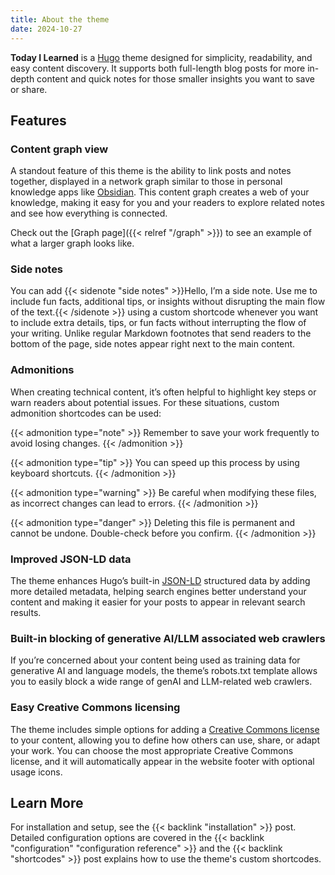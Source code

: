 ```yaml
---
title: About the theme
date: 2024-10-27
---
```


**Today I Learned** is a [Hugo] theme designed for simplicity, readability, and easy content discovery. It supports both
full-length blog posts for more in-depth content and quick notes for those smaller insights you want to save or share.

<!--more-->

## Features

### Content graph view

A standout feature of this theme is the ability to link posts and notes together, displayed in a network graph similar
to those in personal knowledge apps like [Obsidian]. This content graph creates a web of your knowledge, making it easy
for you and your readers to explore related notes and see how everything is connected.

Check out the [Graph page]({{< relref "/graph" >}}) to see an example of what a larger graph looks like.

### Side notes

You can add {{< sidenote "side notes" >}}Hello, I’m a side note. Use me to include fun facts, additional tips, or insights without disrupting the main flow of the text.{{< /sidenote >}} using a custom shortcode whenever you want to include extra details, tips, or fun facts without
interrupting the flow of your writing. Unlike regular Markdown footnotes that send readers to the bottom of the page,
side notes appear right next to the main content.

### Admonitions

When creating technical content, it’s often helpful to highlight key steps or warn readers about potential issues. For
these situations, custom admonition shortcodes can be used:

{{< admonition type="note" >}}
Remember to save your work frequently to avoid losing changes.
{{< /admonition >}}

{{< admonition type="tip" >}}
You can speed up this process by using keyboard shortcuts.
{{< /admonition >}}

{{< admonition type="warning" >}}
Be careful when modifying these files, as incorrect changes can lead to errors.
{{< /admonition >}}

{{< admonition type="danger" >}}
Deleting this file is permanent and cannot be undone. Double-check before you confirm.
{{< /admonition >}}

### Improved JSON-LD data

The theme enhances Hugo’s built-in [JSON-LD] structured data by adding more detailed metadata, helping search engines
better understand your content and making it easier for your posts to appear in relevant search results.

### Built-in blocking of generative AI/LLM associated web crawlers

If you’re concerned about your content being used as training data for generative AI and language models, the theme’s
robots.txt template allows you to easily block a wide range of genAI and LLM-related web crawlers.

### Easy Creative Commons licensing

The theme includes simple options for adding a [Creative Commons license] to your content, allowing you to define how
others can use, share, or adapt your work. You can choose the most appropriate Creative Commons license, and it will
automatically appear in the website footer with optional usage icons.

## Learn More

For installation and setup, see the {{< backlink "installation" >}} post. Detailed configuration options are covered in
the {{< backlink "configuration" "configuration reference" >}} and the {{< backlink "shortcodes" >}} post explains how
to use the theme's custom shortcodes.

[Hugo]: https://gohugo.io/
[Obsidian]: https://obsidian.md/
[JSON-LD]: https://json-ld.org/
[Creative Commons license]: https://creativecommons.org/share-your-work/cclicenses/

